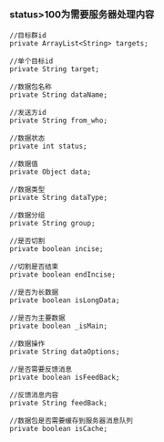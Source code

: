 ### status>100为需要服务器处理内容
	//目标群id
    private ArrayList<String> targets;

    //单个目标id
    private String target;

    //数据包名称
    private String dataName;

    //发送方id
    private String from_who;

    //数据状态
    private int status;

    //数据值
    private Object data;

    //数据类型
    private String dataType;

    //数据分组
    private String group;

    //是否切割
    private boolean incise;

    //切割是否结束
    private boolean endIncise;

    //是否为长数据
    private boolean isLongData;

    //是否为主要数据
    private boolean _isMain;

    //数据操作
    private String dataOptions;

    //是否需要反馈消息
    private boolean isFeedBack;

    //反馈消息内容
    private String feedBack;

    //数据包是否需要缓存到服务器消息队列
    private boolean isCache;
	